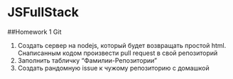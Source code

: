 # JSFullStack

##Homework 1 Git

1. Создать сервер на nodejs, который будет возвращать простой html.
   Снаписанным кодом произвести pull request в свой репозиторий
2. Заполнить табличку “Фамилии-Репозитории”
3. Создать рандомную issue к чужому репозиторию с домашкой
